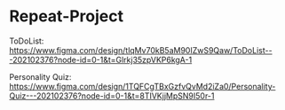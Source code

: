 # Repeat-Project

ToDoList:
https://www.figma.com/design/tlqMv70kB5aM90IZwS9Qaw/ToDoList---202102376?node-id=0-1&t=Glrkj35zpVKP6kgA-1


Personality Quiz:
https://www.figma.com/design/1TQFCgTBxGzfvQvMd2iZa0/Personality-Quiz---202102376?node-id=0-1&t=8TIVKjjMpSN9I50r-1
